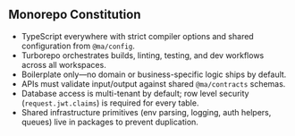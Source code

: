 ## Monorepo Constitution

- TypeScript everywhere with strict compiler options and shared configuration from `@ma/config`.
- Turborepo orchestrates builds, linting, testing, and dev workflows across all workspaces.
- Boilerplate only—no domain or business-specific logic ships by default.
- APIs must validate input/output against shared `@ma/contracts` schemas.
- Database access is multi-tenant by default; row level security (`request.jwt.claims`) is required for every table.
- Shared infrastructure primitives (env parsing, logging, auth helpers, queues) live in packages to prevent duplication.
